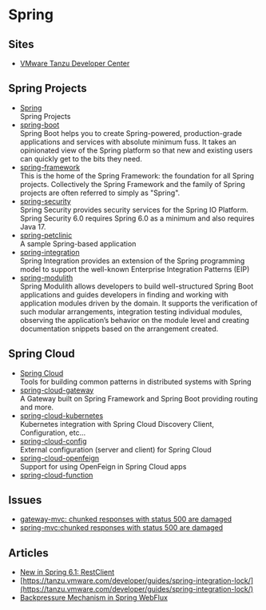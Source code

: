 # Spring

## Sites

- [VMware Tanzu Developer Center](https://tanzu.vmware.com/developer/)

## Spring Projects

- [Spring](https://github.com/spring-projects)
  <br/>Spring Projects
- [spring-boot](https://spring.io/projects/spring-boot)
  <br/>Spring Boot helps you to create Spring-powered, production-grade applications and services with absolute minimum
  fuss. It takes an opinionated view of the Spring platform so that new and existing users can quickly get to the bits
  they need.
- [spring-framework](https://github.com/spring-projects/spring-framework)
  <br/>This is the home of the Spring Framework: the foundation for all Spring projects. Collectively the Spring Framework and the family of Spring projects are often referred to simply as "Spring".
- [spring-security](https://github.com/spring-projects/spring-security)
  <br/>Spring Security provides security services for the Spring IO Platform. Spring Security 6.0 requires Spring 6.0 as a minimum and also requires Java 17.
- [spring-petclinic](https://github.com/spring-projects/spring-petclinic)
  <br/>A sample Spring-based application
- [spring-integration](https://github.com/spring-projects/spring-integration)
  <br/>Spring Integration provides an extension of the Spring programming model to support the well-known Enterprise
  Integration Patterns (EIP)
- [spring-modulith](https://spring.io/projects/spring-modulith)
  <br/>Spring Modulith allows developers to build well-structured Spring Boot applications and guides developers in
  finding and working with application modules driven by the domain. It supports the verification of such modular
  arrangements, integration testing individual modules, observing the application’s behavior on the module level and
  creating documentation snippets based on the arrangement created.

## Spring Cloud

- [Spring Cloud](https://github.com/spring-cloud)
  <br/>Tools for building common patterns in distributed systems with Spring
- [spring-cloud-gateway](https://github.com/spring-cloud/spring-cloud-gateway)
  <br/>A Gateway built on Spring Framework and Spring Boot providing routing and more.
- [spring-cloud-kubernetes](https://github.com/spring-cloud/spring-cloud-kubernetes)
  <br/>Kubernetes integration with Spring Cloud Discovery Client, Configuration, etc...
- [spring-cloud-config](https://github.com/spring-cloud/spring-cloud-config)
  <br/>External configuration (server and client) for Spring Cloud
- [spring-cloud-openfeign](https://github.com/spring-cloud/spring-cloud-openfeign)
  <br/>Support for using OpenFeign in Spring Cloud apps
- [spring-cloud-function](https://github.com/spring-cloud/spring-cloud-function)


## Issues

- [gateway-mvc: chunked responses with status 500 are damaged](https://github.com/spring-cloud/spring-cloud-gateway/issues/2238)
- [spring-mvc:chunked responses with status 500 are damaged](https://github.com/spring-projects/spring-framework/issues/24699)

## Articles

- [New in Spring 6.1: RestClient](https://spring.io/blog/2023/07/13/new-in-spring-6-1-restclient)
- [https://tanzu.vmware.com/developer/guides/spring-integration-lock/](https://tanzu.vmware.com/developer/guides/spring-integration-lock/)
- [Backpressure Mechanism in Spring WebFlux](https://www.baeldung.com/spring-webflux-backpressure#:~:text=What%20Is%20Backpressure%3F,elements%20the%20recipient%20can%20consume.)